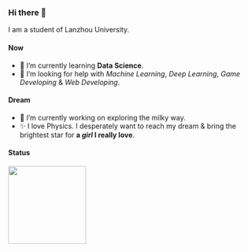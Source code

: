 ### Hi there 👋
I am a student of Lanzhou University.
#### Now
- 🌱 I’m currently learning **Data Science**.  
- 🤔 I’m looking for help with *Machine Learning*, *Deep Learning*, *Game Developing* & *Web Developing*.  
#### Dream
- 🔭 I’m currently working on exploring the milky way.  
- ✨ I love Physics. I desperately want to reach my dream & bring the brightest star for **a *girl* I really love**.
#### Status
<div align="left">
<img height='158' src="https://github-readme-stats.vercel.app/api/top-langs/?username=xiashj2021&layout=compact&langs_count=16&theme=cobalt" align="center" />
<!--
![](https://github-readme-stats.vercel.app/api?username=xiashj2021&theme=cobalt&show_icons=true)
![](https://github-readme-stats.vercel.app/api/top-langs/?username=xiashj2021&layout=compact&show_icons=true&theme=cobalt)

**xiashj2021/xiashj2021** is a ✨ _special_ ✨ repository because its `README.md` (this file) appears on your GitHub profile.

Here are some ideas to get you started:

- 🔭 I’m currently working on ...
- 🌱 I’m currently learning ...
- 👯 I’m looking to collaborate on ...
- 🤔 I’m looking for help with ...
- 💬 Ask me about ...
- 📫 How to reach me: ...
- 😄 Pronouns: ...
- ⚡ Fun fact: ...
-->
